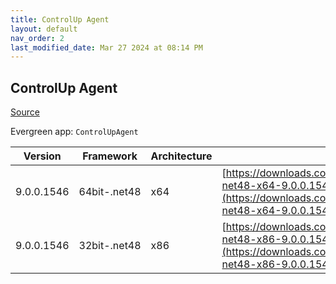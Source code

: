 ```yaml
---
title: ControlUp Agent
layout: default
nav_order: 2
last_modified_date: Mar 27 2024 at 08:14 PM
---
```


## ControlUp Agent

[Source](https://www.controlup.com/products/controlup/agent/)

Evergreen app: `ControlUpAgent`

| Version    | Framework    | Architecture | URI                                                                                                                                                                                                |
| ---------- | ------------ | ------------ | -------------------------------------------------------------------------------------------------------------------------------------------------------------------------------------------------- |
| 9.0.0.1546 | 64bit-.net48 | x64          | [https://downloads.controlup.com/agent/9.0.0.1546/ControlUpAgent-net48-x64-9.0.0.1546-signed.msi](https://downloads.controlup.com/agent/9.0.0.1546/ControlUpAgent-net48-x64-9.0.0.1546-signed.msi) |
| 9.0.0.1546 | 32bit-.net48 | x86          | [https://downloads.controlup.com/agent/9.0.0.1546/ControlUpAgent-net48-x86-9.0.0.1546-signed.msi](https://downloads.controlup.com/agent/9.0.0.1546/ControlUpAgent-net48-x86-9.0.0.1546-signed.msi) |
